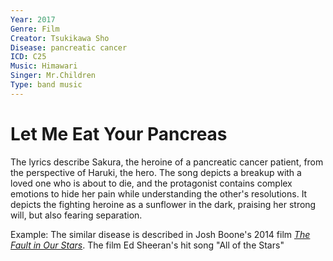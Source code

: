 ```yaml
---
Year: 2017
Genre: Film
Creator: Tsukikawa Sho
Disease: pancreatic cancer
ICD: C25
Music: Himawari
Singer: Mr.Children
Type: band music
---
```


# Let Me Eat Your Pancreas

The lyrics describe Sakura, the heroine of a pancreatic cancer patient, from the perspective of Haruki, the hero. The song depicts a breakup with a loved one who is about to die, and the protagonist contains complex emotions to hide her pain while understanding the other's resolutions. It depicts the fighting heroine as a sunflower in the dark, praising her strong will, but also fearing separation.

Example: The similar disease is described in Josh Boone's 2014 film [*The Fault in Our Stars*](lee_minji.md). The film Ed Sheeran's hit song "All of the Stars"
